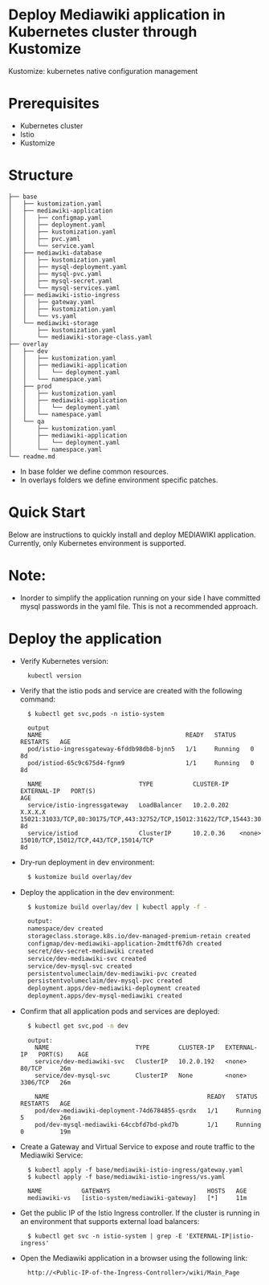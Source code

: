 # Deploy Mediawiki application in Kubernetes cluster through Kustomize

Kustomize: kubernetes native configuration management

# Prerequisites
- Kubernetes cluster 
- Istio 
- Kustomize

# Structure
```
├── base
│   ├── kustomization.yaml
│   ├── mediawiki-application
│   │   ├── configmap.yaml
│   │   ├── deployment.yaml
│   │   ├── kustomization.yaml
│   │   ├── pvc.yaml
│   │   └── service.yaml
│   ├── mediawiki-database
│   │   ├── kustomization.yaml
│   │   ├── mysql-deployment.yaml
│   │   ├── mysql-pvc.yaml
│   │   ├── mysql-secret.yaml
│   │   └── mysql-services.yaml
│   ├── mediawiki-istio-ingress
│   │   ├── gateway.yaml
│   │   ├── kustomization.yaml
│   │   └── vs.yaml
│   └── mediawiki-storage
│       ├── kustomization.yaml
│       └── mediawiki-storage-class.yaml
├── overlay
│   ├── dev
│   │   ├── kustomization.yaml
│   │   ├── mediawiki-application
│   │   │   └── deployment.yaml
│   │   └── namespace.yaml
│   ├── prod
│   │   ├── kustomization.yaml
│   │   ├── mediawiki-application
│   │   │   └── deployment.yaml
│   │   └── namespace.yaml
│   └── qa
│       ├── kustomization.yaml
│       ├── mediawiki-application
│       │   └── deployment.yaml
│       └── namespace.yaml
└── readme.md
```
- In base folder we define common resources.
- In overlays folders we define environment specific patches.

# Quick Start
Below are instructions to quickly install and deploy MEDIAWIKI application. Currently, only Kubernetes environment is supported.

# Note: 
  - Inorder to simplify the application running on your side I have committed mysql passwords in the yaml file. This is not a recommended approach.


# Deploy the application

- Verify Kubernetes version:
  ```
    kubectl version
  ```

- Verify that the istio pods and service are created with the following command:
  ```
    $ kubectl get svc,pods -n istio-system
  ```
  ```
    output
    NAME                                        READY   STATUS    RESTARTS   AGE
    pod/istio-ingressgateway-6fddb98db8-bjnn5   1/1     Running   0          8d
    pod/istiod-65c9c675d4-fgnm9                 1/1     Running   0          8d

    NAME                           TYPE           CLUSTER-IP   EXTERNAL-IP   PORT(S)                                                                      AGE
    service/istio-ingressgateway   LoadBalancer   10.2.0.202   X.X.X.X   15021:31033/TCP,80:30175/TCP,443:32752/TCP,15012:31622/TCP,15443:30799/TCP   8d
    service/istiod                 ClusterIP      10.2.0.36    <none>        15010/TCP,15012/TCP,443/TCP,15014/TCP                                        8d
  ```

- Dry-run deployment in dev environment:
  ```sh
    $ kustomize build overlay/dev
  ```

- Deploy the application in the dev environment:
  ```sh
    $ kustomize build overlay/dev | kubectl apply -f -

    output:
    namespace/dev created
    storageclass.storage.k8s.io/dev-managed-premium-retain created
    configmap/dev-mediawiki-application-2mdttf67dh created
    secret/dev-secret-mediawiki created
    service/dev-mediawiki-svc created
    service/dev-mysql-svc created
    persistentvolumeclaim/dev-mediawiki-pvc created
    persistentvolumeclaim/dev-mysql-pvc created
    deployment.apps/dev-mediawiki-deployment created
    deployment.apps/dev-mysql-mediawiki created
  ```

- Confirm that all application pods and services are deployed:
  ```sh
    $ kubectl get svc,pod -n dev
  ```
  ```
    output:
      NAME                        TYPE        CLUSTER-IP   EXTERNAL-IP   PORT(S)    AGE
      service/dev-mediawiki-svc   ClusterIP   10.2.0.192   <none>        80/TCP     26m
      service/dev-mysql-svc       ClusterIP   None         <none>        3306/TCP   26m

      NAME                                            READY   STATUS    RESTARTS   AGE
      pod/dev-mediawiki-deployment-74d6784855-qsrdx   1/1     Running   5          26m
      pod/dev-mysql-mediawiki-64ccbfd7bd-pkd7b        1/1     Running   0          19m  
  ```

- Create a Gateway and Virtual Service to expose and route traffic to the Mediawiki Service:
  ```
    $ kubectl apply -f base/mediawiki-istio-ingress/gateway.yaml
    $ kubectl apply -f base/mediawiki-istio-ingress/vs.yaml
  ```
  ```
    NAME           GATEWAYS                           HOSTS   AGE
    mediawiki-vs   [istio-system/mediawiki-gateway]   [*]     11m
  ```
- Get the public IP of the Istio Ingress controller. If the cluster is running in an environment that supports external load balancers:
  ```
    $ kubectl get svc -n istio-system | grep -E 'EXTERNAL-IP|istio-ingress'
  ```
- Open the Mediawiki application in a browser using the following link:
  ```
    http://<Public-IP-of-the-Ingress-Controller>/wiki/Main_Page
  ```
  


